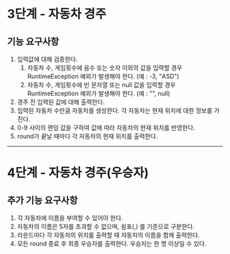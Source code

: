 # 3단계 - 자동차 경주
## 기능 요구사항
1. 입력값에 대해 검증한다.
   1. 자동차 수, 게임횟수에 음수 또는 숫자 이외의 값을 입력할 경우 RuntimeException 예외가 발생해야 한다. (예 : -3, "ASD")
   2. 자동차 수, 게임횟수에 빈 문자열 또는 null 값을 입력할 경우 RuntimeException 예외가 발생해야 한다. (예 : "", null)
2. 경주 전 입력된 값에 대해 출력한다.
3. 입력된 자동차 수만큼 자동차를 생성한다. 각 자동차는 현재 위치에 대한 정보를 가진다.
4. 0-9 사이의 랜덤 값을 구하여 값에 따라 자동차의 현재 위치를 반영한다.
5. round가 끝날 때마다 각 자동차의 현재 위치를 출력한다.

---

# 4단계 - 자동차 경주(우승자)
## 추가 기능 요구사항
1. 각 자동차에 이름을 부여할 수 있어야 한다. 
2. 자동차의 이름은 5자를 초과할 수 없으며, 쉼표(,) 를 기준으로 구분한다.
3. 라운드마다 각 자동차의 위치를 출력할 때 자동차의 이름을 함께 출력한다.
4. 모든 round 종료 후 최종 우승자를 출력한다. 우승자는 한 명 이상일 수 있다. 

